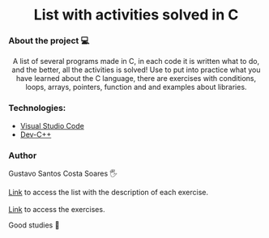
<h1 align="center">List with activities solved in C </h1>
  
  
### About the project 💻
<p align="center">A list of several programs made in C, in each code it is written what to do, and the better, all the activities is solved! Use to put into practice what you have learned about the C language, there are exercises with conditions, loops, arrays, pointers, function and and examples about libraries. </p>

### Technologies:

- [Visual Studio Code](https://code.visualstudio.com/)
- [Dev-C++](https://sourceforge.net/projects/orwelldevcpp/)


### Author
Gustavo Santos Costa Soares 🖐️


[Link](https://github.com/Poitt/Linguagem-C/blob/adding-files/List%20with%20all%20exercises%20-%20C.pdf) to access the list with the description of each exercise.
<br/><br/>
[Link](https://github.com/Poitt/C-Language/tree/adding-files/Files) to access the exercises. 


Good studies 📒
